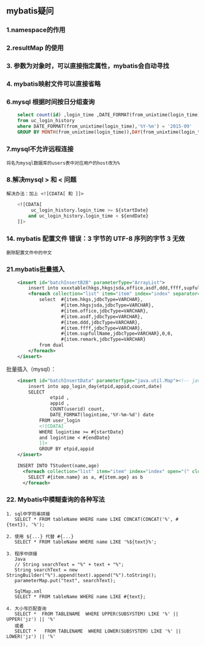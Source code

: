 ## mybatis疑问
### 1.namespace的作用

### 2.resultMap  的使用

### 3. 参数为对象时，可以直接指定属性，mybatis会自动寻找

### 4. mybatis映射文件可以直接省略

### 


### 6.mysql 根据时间按日分组查询
```sql
	select count(id) ,login_time ,DATE_FORMAT(from_unixtime(login_time),'%Y-%m-%d'),DAY(from_unixtime(login_time))
	from uc_login_history
	where DATE_FORMAT(from_unixtime(login_time),'%Y-%m') = '2015-09'
	GROUP BY MONTH(from_unixtime(login_time)),DAY(from_unixtime(login_time))
```
### 7.mysql不允许远程连接

	将名为mysql数据库的users表中对应用户的host改为%

### 8.解决mysql > 和 < 问题
	解决办法：加上 <![CDATA[ 和 ]]>
```sql
	<![CDATA[ 
		 uc_login_history.login_time >= ${startDate}
		and uc_login_history.login_time < ${endDate}
	]]>
```

### 14. mybatis 配置文件 错误：3 字节的 UTF-8 序列的字节 3 无效 
	删除配置文件中的中文

### 21.mybatis批量插入
```xml
	<insert id="batchInsertB2B" parameterType="ArrayList">
		insert into xxxxtable(hkgs,hkgsjsda,office,asdf,ddd,ffff,supfullName,classtype,agent_type,remark)
		<foreach collection="list" item="item" index="index" separator="union all">
			select  #{item.hkgs,jdbcType=VARCHAR},
					#{item.hkgsjsda,jdbcType=VARCHAR},
					#{item.office,jdbcType=VARCHAR},
					#{item.asdf,jdbcType=VARCHAR},
					#{item.ddd,jdbcType=VARCHAR},
					#{item.ffff,jdbcType=VARCHAR},
					#{item.supfullName,jdbcType=VARCHAR},0,0,
					#{item.remark,jdbcType=VARCHAR} 
			from dual
		</foreach>
	</insert>
```
批量插入（mysql）：
```xml
	<insert id="batchInsertData" parameterType="java.util.Map"><!-- java.util.List -->
		insert into app_login_day(etpid,appid,count,date)
		SELECT  
				etpid ,
				appid ,
				COUNT(userid) count,
				DATE_FORMAT(logintime,'%Y-%m-%d') date 
			FROM user_login 
			<![CDATA[
			WHERE logintime >= #{startDate}
			and logintime < #{endDate}
			]]>
			GROUP BY etpid,appid
	</insert>
```
```xml
	INSERT INTO TStudent(name,age) 
	  <foreach collection="list" item="item" index="index" open="(" close=")" separator="union all">
	    SELECT #{item.name} as a, #{item.age} as b
	  </foreach>
```
### 22. Mybatis中模糊查询的各种写法
	1. sql中字符串拼接
	   SELECT * FROM tableName WHERE name LIKE CONCAT(CONCAT('%', #{text}), '%');
	 
	2. 使用 ${...} 代替 #{...}
	   SELECT * FROM tableName WHERE name LIKE '%${text}%';
	 
	3. 程序中拼接
	   Java
	   // String searchText = "%" + text + "%";
	   String searchText = new StringBuilder("%").append(text).append("%").toString();
	   parameterMap.put("text", searchText);
	 
	   SqlMap.xml
	   SELECT * FROM tableName WHERE name LIKE #{text};
	 
	4. 大小写匹配查询
	   SELECT *  FROM TABLENAME  WHERE UPPER(SUBSYSTEM) LIKE '%' || UPPER('jz') || '%'
	   或者 
	   SELECT *   FROM TABLENAME  WHERE LOWER(SUBSYSTEM) LIKE '%' || LOWER('jz') || '%'